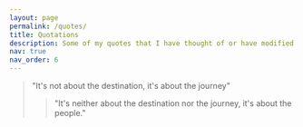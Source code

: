 ```yaml
---
layout: page
permalink: /quotes/
title: Quotations
description: Some of my quotes that I have thought of or have modified from other sources.
nav: true
nav_order: 6
---
```


> "It's not about the destination, it's about the journey"
>> "It's neither about the destination nor the journey, it's about the people."
